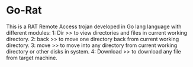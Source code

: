# Go-Rat


This is a RAT Remote Access trojan developed in Go lang language with different modules:
1: Dir >> to view directories and files in current working directory.
2: back >> to move one directory back from current working directory.
3: move >> to move into any directory from current working directory or other disks in system.
4: Download >> to download any file from target machine.
